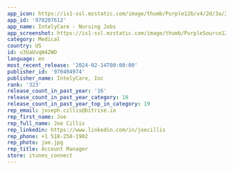 ```yaml
---
app_icon: https://is1-ssl.mzstatic.com/image/thumb/Purple126/v4/2d/3a/24/2d3a244c-083c-50bb-ed6f-4d0e38765166/AppIcon-0-0-1x_U007emarketing-0-7-0-85-220.png/1024x1024bb.png
app_id: '978207612'
app_name: IntelyCare - Nursing Jobs
app_screenshot: https://is1-ssl.mzstatic.com/image/thumb/PurpleSource126/v4/b2/e6/07/b2e60734-c647-a375-300d-f1fd0bcfb37d/d806110d-7df4-4f9a-8a49-7f5be54bc620_1242x2688bb.png/1242x2688bb.png
category: Medical
country: US
id: u3UaUvqW4ZWD
language: en
most_recent_release: '2024-02-14T00:00:00'
publisher_id: '970494974'
publisher_name: IntelyCare, Inc
rank: '323'
release_count_in_past_year: '16'
release_count_in_past_year_category: 10
release_count_in_past_year_top_in_category: 19
rep_email: joseph.cillis@bitrise.io
rep_first_name: Joe
rep_full_name: Joe Cillis
rep_linkedin: https://www.linkedin.com/in/joecillis
rep_phone: +1 518-258-1902
rep_photo: joe.jpg
rep_title: Account Manager
store: itunes_connect
---
```

